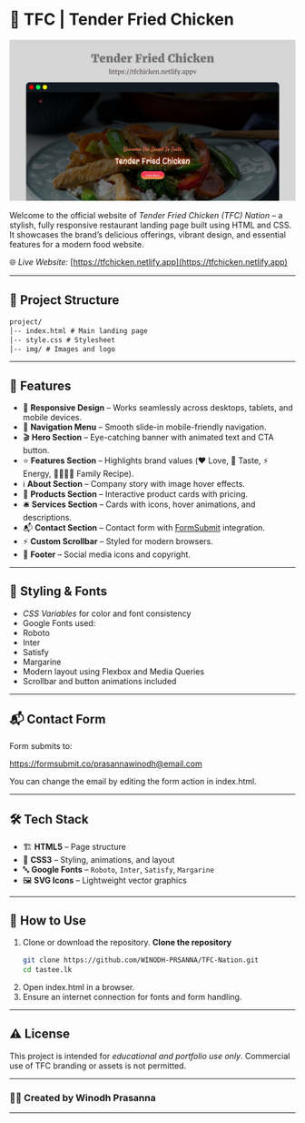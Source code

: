# 🍗 TFC | Tender Fried Chicken 

<img src="IMG-20250824-WA0000.jpg">

Welcome to the official website of *Tender Fried Chicken (TFC) Nation* – a stylish, fully responsive restaurant landing page built using HTML and CSS. It showcases the brand’s delicious offerings, vibrant design, and essential features for a modern food website.

🌐 *Live Website:* [https://tfchicken.netlify.app](https://tfchicken.netlify.app)

---

## 📁 Project Structure

```
project/
│-- index.html # Main landing page
│-- style.css # Stylesheet
│-- img/ # Images and logo
```

---

## 🚀 Features  

- 📱 **Responsive Design** – Works seamlessly across desktops, tablets, and mobile devices.  
- 🧭 **Navigation Menu** – Smooth slide-in mobile-friendly navigation.  
- 🎬 **Hero Section** – Eye-catching banner with animated text and CTA button.  
- ⭐ **Features Section** – Highlights brand values (❤️ Love, 🍴 Taste, ⚡ Energy, 👨‍👩‍👧‍👦 Family Recipe).  
- ℹ️ **About Section** – Company story with image hover effects.  
- 🍲 **Products Section** – Interactive product cards with pricing.  
- 🛎️ **Services Section** – Cards with icons, hover animations, and descriptions.  
- 📬 **Contact Section** – Contact form with [FormSubmit](https://formsubmit.co/) integration.  
- ⚡ **Custom Scrollbar** – Styled for modern browsers.  
- 🔗 **Footer** – Social media icons and copyright.  

---

## 🎨 Styling & Fonts

- *CSS Variables* for color and font consistency
- Google Fonts used:
- Roboto
- Inter
- Satisfy
- Margarine
- Modern layout using Flexbox and Media Queries
- Scrollbar and button animations included

---

## 📬 Contact Form

Form submits to:

https://formsubmit.co/prasannawinodh@email.com

You can change the email by editing the form action in index.html.

---

## 🛠️ Tech Stack  

- 🏗️ **HTML5** – Page structure  
- 🎨 **CSS3** – Styling, animations, and layout  
- 🔤 **Google Fonts** – `Roboto`, `Inter`, `Satisfy`, `Margarine`  
- 🖼️ **SVG Icons** – Lightweight vector graphics  

---
## 🚀 How to Use

1. Clone or download the repository.
**Clone the repository**
   ```bash
   git clone https://github.com/WINODH-PRSANNA/TFC-Nation.git
   cd tastee.lk
   ```
2. Open index.html in a browser.
3. Ensure an internet connection for fonts and form handling.

---

## ⚠ License

This project is intended for *educational and portfolio use only*. Commercial use of TFC branding or assets is not permitted.

---

### 👨‍💻 Created by Winodh Prasanna


---

